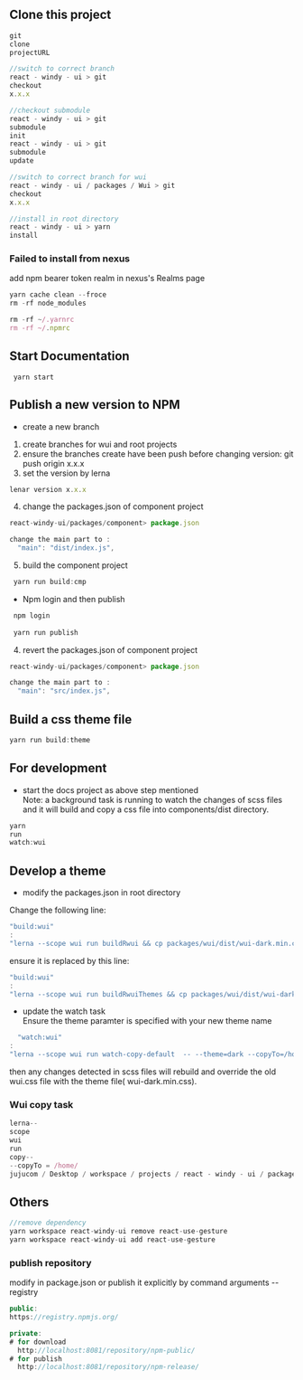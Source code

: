 ## Clone this project

```js
git
clone
projectURL

//switch to correct branch
react - windy - ui > git
checkout
x.x.x

//checkout submodule
react - windy - ui > git
submodule
init
react - windy - ui > git
submodule
update

//switch to correct branch for wui 
react - windy - ui / packages / Wui > git
checkout
x.x.x

//install in root directory
react - windy - ui > yarn
install

```

### Failed to install from nexus

add npm bearer token realm in nexus's Realms page

```javascript
yarn cache clean --froce
rm -rf node_modules

rm -rf ~/.yarnrc
rm -rf ~/.npmrc
```

## Start Documentation

```
 yarn start
```

## Publish a new version to NPM

* create a new branch

1. create branches for wui and root projects
2. ensure the branches create have been push before changing version: git push origin x.x.x
3. set the version by lerna

```javascript
lenar version x.x.x
```

4. change the packages.json of component project

```javascript
react-windy-ui/packages/component> package.json

change the main part to :
  "main": "dist/index.js",
```

5. build the component project

```javascript
 yarn run build:cmp
```

* Npm login and then publish

```javascript
 npm login
 
 yarn run publish
```

4. revert the packages.json of component project

```javascript
react-windy-ui/packages/component> package.json

change the main part to :
  "main": "src/index.js",
```

## Build a css theme file

```js
yarn run build:theme 

```

## For development

* start the docs project as above step mentioned   
  Note: a background task is running to watch the changes of scss files and it will build and copy a css file into
  components/dist directory.

```js
yarn
run
watch:wui
```

## Develop a theme

* modify the packages.json in root directory

Change the following line:

```javascript
"build:wui"
:
"lerna --scope wui run buildRwui && cp packages/wui/dist/wui-dark.min.css packages/components/wui.css",
```

ensure it is replaced by this line:

```javascript
"build:wui"
:
"lerna --scope wui run buildRwuiThemes && cp packages/wui/dist/wui-dark.min.css packages/components/wui.css",
```

* update the watch task  
  Ensure the theme paramter is specified with your new theme name

```javascript
  "watch:wui"
:
"lerna --scope wui run watch-copy-default  -- --theme=dark --copyTo=/home/jujucom/Desktop/workspace/projects/react-windy-ui/packages/components/dist/",
```

then any changes detected in scss files will rebuild and override the old wui.css file with the theme file(
wui-dark.min.css).

### Wui copy task

```javascript
lerna--
scope
wui
run
copy--
--copyTo = /home/
jujucom / Desktop / workspace / projects / react - windy - ui / packages / components / dist /
```

## Others

```js
//remove dependency
yarn workspace react-windy-ui remove react-use-gesture
yarn workspace react-windy-ui add react-use-gesture

```

### publish repository

modify in package.json or publish it explicitly by command arguments --registry

```javascript
public: 
https://registry.npmjs.org/

private:
# for download
  http://localhost:8081/repository/npm-public/
# for publish
  http://localhost:8081/repository/npm-release/
```